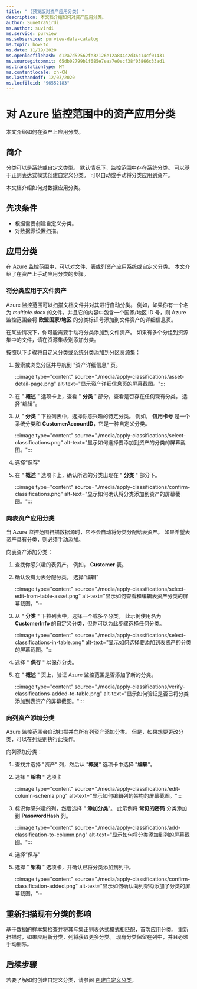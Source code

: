 ```yaml
---
title: " (预览版对资产应用分类) "
description: 本文档介绍如何对资产应用分类。
author: SunetraVirdi
ms.author: suvirdi
ms.service: purview
ms.subservice: purview-data-catalog
ms.topic: how-to
ms.date: 11/19/2020
ms.openlocfilehash: d12a7d52562fe32126e12a844c2d36c14cf01431
ms.sourcegitcommit: 65db02799b1f685e7eaa7e0ecf38f03866c33ad1
ms.translationtype: MT
ms.contentlocale: zh-CN
ms.lasthandoff: 12/03/2020
ms.locfileid: "96552183"
---
```

# <a name="apply-classifications-on-assets-in-azure-purview"></a>对 Azure 监控范围中的资产应用分类

本文介绍如何在资产上应用分类。

## <a name="introduction"></a>简介

分类可以是系统或自定义类型。 默认情况下，监控范围中存在系统分类。 可以基于正则表达式模式创建自定义分类。 可以自动或手动将分类应用到资产。

本文档介绍如何对数据应用分类。

## <a name="prerequisites"></a>先决条件

- 根据需要创建自定义分类。
- 对数据源设置扫描。

## <a name="apply-classifications"></a>应用分类
在 Azure 监控范围中，可以对文件、表或列资产应用系统或自定义分类。 本文介绍了在资产上手动应用分类的步骤。

### <a name="apply-classification-to-a-file-asset"></a>将分类应用于文件资产
Azure 监控范围可以扫描文档文件并对其进行自动分类。 例如，如果你有一个名为 *multiple.docx* 的文件，并且它的内容中包含一个国家/地区 ID 号，则 Azure 监控范围会将 **欧盟国家/地区** 的分类标识号添加到文件资产的详细信息页。

在某些情况下，你可能需要手动将分类添加到文件资产。 如果有多个分组到资源集中的文件，请在资源集级别添加分类。

按照以下步骤将自定义分类或系统分类添加到分区资源集：

1. 搜索或浏览分区并导航到 "资产详细信息" 页。

    :::image type="content" source="./media/apply-classifications/asset-detail-page.png" alt-text="显示资产详细信息页的屏幕截图。":::

1. 在 " **概述** " 选项卡上，查看 " **分类** " 部分，查看是否存在任何现有分类。 选择“编辑”。

1. 从 " **分类** " 下拉列表中，选择你感兴趣的特定分类。 例如， **信用卡号** 是一个系统分类和 **CustomerAccountID**，它是一种自定义分类。

    :::image type="content" source="./media/apply-classifications/select-classifications.png" alt-text="显示如何选择要添加到资产的分类的屏幕截图。":::

1. 选择“保存”

1. 在 " **概述** " 选项卡上，确认所选的分类出现在 " **分类** " 部分下。

    :::image type="content" source="./media/apply-classifications/confirm-classifications.png" alt-text="显示如何确认将分类添加到资产的屏幕截图。":::

### <a name="apply-classification-to-a-table-asset"></a>向表资产应用分类

当 Azure 监控范围扫描数据源时，它不会自动将分类分配给表资产。 如果希望表资产具有分类，则必须手动添加。

向表资产添加分类：

1. 查找你感兴趣的表资产。 例如， **Customer** 表。

1. 确认没有为表分配分类。 选择“编辑”

    :::image type="content" source="./media/apply-classifications/select-edit-from-table-asset.png" alt-text="显示如何查看和编辑表资产分类的屏幕截图。":::

1. 从 " **分类** " 下拉列表中，选择一个或多个分类。 此示例使用名为 **CustomerInfo** 的自定义分类，但你可以为此步骤选择任何分类。

    :::image type="content" source="./media/apply-classifications/select-classifications-in-table.png" alt-text="显示如何选择要添加到表资产的分类的屏幕截图。":::

1. 选择 " **保存** " 以保存分类。

1. 在 " **概述** " 页上，验证 Azure 监控范围是否添加了新的分类。

    :::image type="content" source="./media/apply-classifications/verify-classifications-added-to-table.png" alt-text="显示如何验证是否已将分类添加到表资产的屏幕截图。":::

### <a name="add-classification-to-a-column-asset"></a>向列资产添加分类

Azure 监控范围会自动扫描并向所有列资产添加分类。 但是，如果想要更改分类，可以在列级别执行此操作。

向列添加分类：

1. 查找并选择 "资产" 列，然后从 "**概览**" 选项卡中选择 "**编辑**"。

1. 选择 " **架构** " 选项卡

    :::image type="content" source="./media/apply-classifications/edit-column-schema.png" alt-text="显示如何编辑列的架构的屏幕截图。":::

1. 标识你感兴趣的列，然后选择 " **添加分类**"。 此示例将 **常见的密码** 分类添加到 **PasswordHash** 列。

    :::image type="content" source="./media/apply-classifications/add-classification-to-column.png" alt-text="显示如何将分类添加到列的屏幕截图。":::

1. 选择“保存”

1. 选择 " **架构** " 选项卡，并确认已将分类添加到列中。

    :::image type="content" source="./media/apply-classifications/confirm-classification-added.png" alt-text="显示如何确认向列架构添加了分类的屏幕截图。":::

## <a name="impact-of-rescanning-on-existing-classifications"></a>重新扫描现有分类的影响

基于数据的样本集检查并将其与集正则表达式模式相匹配，首次应用分类。 重新扫描时，如果应用新分类，列将获取更多分类。 现有分类保留在列中，并且必须手动删除。

## <a name="next-steps"></a>后续步骤
若要了解如何创建自定义分类，请参阅 [创建自定义分类](create-a-custom-classification-and-classification-rule.md)。
